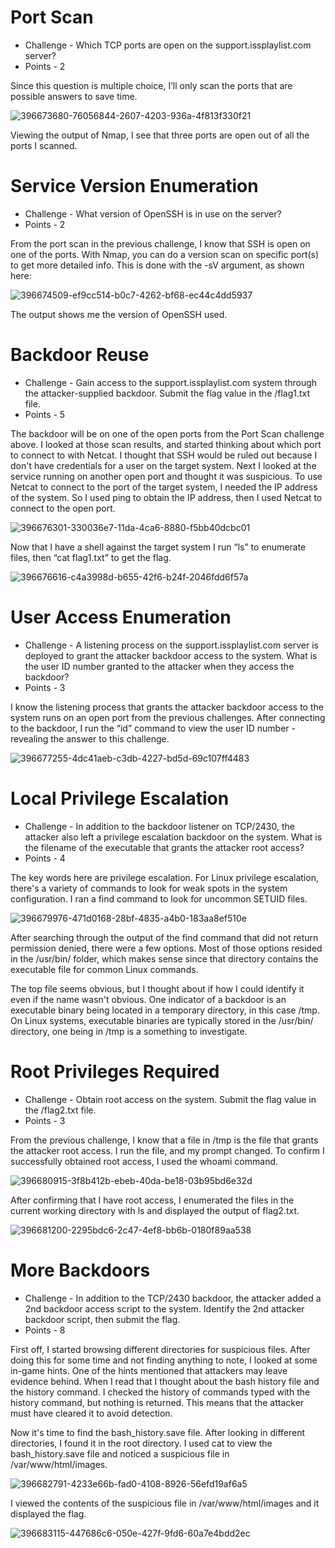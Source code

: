 # Port Scan

* Challenge - Which TCP ports are open on the support.issplaylist.com server?
* Points - 2

Since this question is multiple choice, I’ll only scan the ports that are possible answers to save time. 
 
![396673680-76056844-2607-4203-936a-4f813f330f21](https://github.com/user-attachments/assets/17921ff7-0520-4026-8591-a689446223ca)

Viewing the output of Nmap, I see that three ports are open out of all the ports I scanned. 


# Service Version Enumeration

* Challenge - What version of OpenSSH is in use on the server?
* Points - 2

From the port scan in the previous challenge, I know that SSH is open on one of the ports. With Nmap, you can do a version scan on specific port(s) to get more detailed info. This is done with the -sV argument, as shown here: 

![396674509-ef9cc514-b0c7-4262-bf68-ec44c4dd5937](https://github.com/user-attachments/assets/b0de8b57-21cc-49bc-80fe-9d97aa2086b1)

The output shows me the version of OpenSSH used.


# Backdoor Reuse

* Challenge - Gain access to the support.issplaylist.com system through the attacker-supplied backdoor. Submit the flag value in the /flag1.txt file.
* Points - 5

The backdoor will be on one of the open ports from the Port Scan challenge above. I looked at those scan results, and started thinking about which port to connect to with Netcat. I thought that SSH would be ruled out because I don't have credentials for a user on the target system. Next I looked at the service running on another open port and thought it was suspicious. To use Netcat to connect to the port of the target system, I needed the IP address of the system. So I used ping to obtain the IP address, then I used Netcat to connect to the open port. 

![396676301-330036e7-11da-4ca6-8880-f5bb40dcbc01](https://github.com/user-attachments/assets/ff4cef82-b517-444e-86df-9dfcfb1d7ac2)

Now that I have a shell against the target system I run “ls” to enumerate files, then “cat flag1.txt” to get the flag. 

![396676616-c4a3998d-b655-42f6-b24f-2046fdd6f57a](https://github.com/user-attachments/assets/ef61186e-a4b2-4374-8256-2b77ff5ddf15)


# User Access Enumeration

* Challenge - A listening process on the support.issplaylist.com server is deployed to grant the attacker backdoor access to the system. What is the user ID number granted to the attacker when they access the backdoor?
* Points - 3

I know the listening process that grants the attacker backdoor access to the system runs on an open port from the previous challenges. After connecting to the backdoor, I run the “id” command to view the user ID number - revealing the answer to this challenge. 

![396677255-4dc41aeb-c3db-4227-bd5d-69c107ff4483](https://github.com/user-attachments/assets/c604e278-cc79-4a45-a2f0-ccf44f553a8c)


# Local Privilege Escalation

* Challenge - In addition to the backdoor listener on TCP/2430, the attacker also left a privilege escalation backdoor on the system. What is the filename of the executable that grants the attacker root access?
* Points - 4

The key words here are privilege escalation. For Linux privilege escalation, there's a variety of commands to look for weak spots in the system configuration. I ran a find command to look for uncommon SETUID files. 

![396679976-471d0168-28bf-4835-a4b0-183aa8ef510e](https://github.com/user-attachments/assets/04ca13c5-c112-47e3-905d-e6b0e156a8e3)

After searching through the output of the find command that did not return permission denied, there were a few options. Most of those options resided in the /usr/bin/ folder, which makes sense since that directory contains the executable file for common Linux commands. 

The top file seems obvious, but I thought about if how I could identify it even if the name wasn't obvious. One indicator of a backdoor is an executable binary being located in a temporary directory, in this case /tmp. On Linux systems, executable binaries are typically stored in the /usr/bin/ directory, one being in /tmp is a something to investigate. 


# Root Privileges Required

* Challenge - Obtain root access on the system. Submit the flag value in the /flag2.txt file.
* Points - 3

From the previous challenge, I know that a file in /tmp is the file that grants the attacker root access. I run the file, and my prompt changed. To confirm I successfully obtained root access, I used the whoami command. 

![396680915-3f8b412b-ebeb-40da-be18-03b95bd6e32d](https://github.com/user-attachments/assets/578e28b0-50cc-4bf1-9718-1e0be318f238)

After confirming that I have root access, I enumerated the files in the current working directory with ls and displayed the output of flag2.txt. 

![396681200-2295bdc6-2c47-4ef8-bb6b-0180f89aa538](https://github.com/user-attachments/assets/878e8712-b6b4-4473-a434-a3ec5f1768c0)


# More Backdoors

* Challenge - In addition to the TCP/2430 backdoor, the attacker added a 2nd backdoor access script to the system. Identify the 2nd attacker backdoor script, then submit the flag.
* Points - 8

First off, I started browsing different directories for suspicious files. After doing this for some time and not finding anything to note, I looked at some in-game hints. One of the hints mentioned that attackers may leave evidence behind. When I read that I thought about the bash history file and the history command. I checked the history of commands typed with the history command, but nothing is returned. This means that the attacker must have cleared it to avoid detection. 

Now it's time to find the bash_history.save file. After looking in different directories, I found it in the root directory. I used cat to view the bash_history.save file and noticed a suspicious file in /var/www/html/images. 

![396682791-4233e66b-fad0-4108-8926-56efd19af6a5](https://github.com/user-attachments/assets/2cd7d4d4-36c1-4879-857d-e8f7807814f2)

I viewed the contents of the suspicious file in /var/www/html/images and it displayed the flag.

![396683115-447686c6-050e-427f-9fd6-60a7e4bdd2ec](https://github.com/user-attachments/assets/925cba8c-3c5c-4a48-9837-44dcd452eed1)
